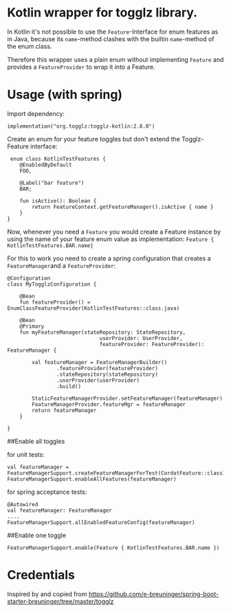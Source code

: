 # Kotlin wrapper for togglz library.

In Kotlin it's not possible to use the `Feature`-Interface for enum features as in Java, because its `name`-method clashes with the builtin `name`-method of the enum class.

Therefore this wrapper uses a plain enum without implementing `Feature` and provides a `FeatureProvider` to wrap it into a Feature. 

# Usage (with spring)

Import dependency: 

`implementation("org.togglz:togglz-kotlin:2.8.0")`

Create an enum for your feature toggles but don't extend the Togglz-Feature interface:

```
 enum class KotlinTestFeatures {
    @EnabledByDefault
    FOO,

    @Label("bar feature")
    BAR;

    fun isActive(): Boolean {
        return FeatureContext.getFeatureManager().isActive { name }
    }
}
```


Now, whenever you need a `Feature` you would create a Feature instance by using the name of your feature enum value as implementation: 
 `Feature { KotlinTestFeatures.BAR.name}` 


For this to work you need to create a spring configuration that creates a `FeatureManager`and a `FeatureProvider`:

```
@Configuration
class MyTogglzConfiguration {

    @Bean
    fun featureProvider() = EnumClassFeatureProvider(KotlinTestFeatures::class.java)

    @Bean
    @Primary
    fun myFeatureManager(stateRepository: StateRepository,
                              userProvider: UserProvider,
                              featureProvider: FeatureProvider): FeatureManager {

        val featureManager = FeatureManagerBuilder()
                .featureProvider(featureProvider)
                .stateRepository(stateRepository)
                .userProvider(userProvider)
                .build()

        StaticFeatureManagerProvider.setFeatureManager(featureManager)
        FeatureManagerProvider.featureMgr = featureManager
        return featureManager
    }

}
```


##Enable all toggles

for unit tests:
```
val featureManager = FeatureManagerSupport.createFeatureManagerForTest(CordatFeature::class)
FeatureManagerSupport.enableAllFeatures(featureManager)
```


for spring acceptance tests:
```
@Autowired
val featureManager: FeatureManager
....
FeatureManagerSupport.allEnabledFeatureConfig(featureManager)
```

##Enable one toggle

```
FeatureManagerSupport.enable(Feature { KotlinTestFeatures.BAR.name })
```


# Credentials

Inspired by and copied from https://github.com/e-breuninger/spring-boot-starter-breuninger/tree/master/togglz
